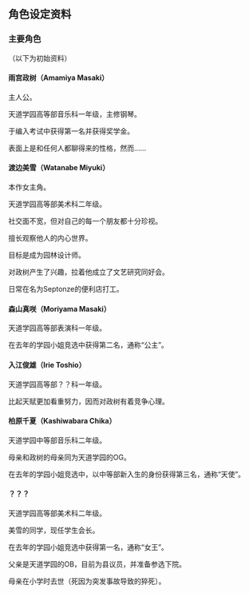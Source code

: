 ## 角色设定资料

### 主要角色

（以下为初始资料）

#### 雨宫政树（Amamiya Masaki）

主人公。

天道学园高等部音乐科一年级，主修钢琴。

于编入考试中获得第一名并获得奖学金。

表面上是和任何人都聊得来的性格，然而……

#### 渡边美雪（Watanabe Miyuki）

本作女主角。

天道学园高等部美术科二年级。

社交面不宽，但对自己的每一个朋友都十分珍视。

擅长观察他人的内心世界。

目标是成为园林设计师。

对政树产生了兴趣，拉着他成立了文艺研究同好会。

日常在名为Septonze的便利店打工。

#### 森山真咲（Moriyama Masaki）

天道学园高等部表演科一年级。

在去年的学园小姐竞选中获得第二名，通称“公主”。

#### 入江俊雄（Irie Toshio）

天道学园高等部？？科一年级。

比起天赋更加看重努力，因而对政树有着竞争心理。

#### 柏原千夏（Kashiwabara Chika）

天道学园中等部音乐科二年级。

母亲和政树的母亲同为天道学园的OG。

在去年的学园小姐竞选中，以中等部新入生的身份获得第三名，通称“天使”。

#### ？？？

天道学园高等部美术科二年级。

美雪的同学，现任学生会长。

在去年的学园小姐竞选中获得第一名，通称“女王”。

父亲是天道学园的OB，目前为县议员，并准备参选下院。

母亲在小学时去世（死因为突发事故导致的猝死）。

